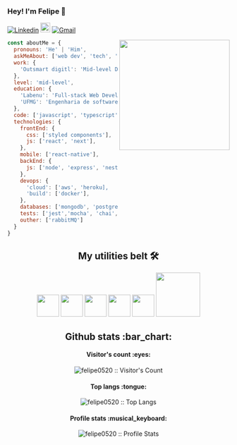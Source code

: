### Hey! I'm Felipe 👋

[![Linkedin](https://img.shields.io/badge/-LinkedIn-blue?style=flat&logo=Linkedin&logoColor=white)](https://www.linkedin.com/in/felipe-ferraz-dev/)
[<img src="https://img.shields.io/github/followers/rach-vp?label=follow&style=social" height="22" title="Follow me" />](https://github.com/felipe0520)
[![Gmail](https://img.shields.io/badge/-Gmail-c14438?style=flat&logo=Gmail&logoColor=white)](mailto:felipeefrz1991@gmail.com)

<img align= "right" width= "250" src= "https://pa1.narvii.com/6580/8098c6e9207376889eeb0532d9f5a0723c4d73f5_hq.gif"/>

```javascript
const aboutMe = {
  pronouns: 'He' | 'Him',
  askMeAbout: ['web dev', 'tech', 'travel'],
  work: {
    'Outsmart digitl': 'Mid-level Developer',
  },
  level: 'mid-level',
  education: {
    'Labenu': 'Full-stack Web Development',
    'UFMG': 'Engenharia de software moderna',
  },
  code: ['javascript', 'typescript'],
  technologies: {
    frontEnd: {
      css: ['styled components'],
      js: ['react', 'next'],
    },
    mobile: ['react-native'],
    backEnd: {
      js: ['node', 'express', 'nestjs', 'graphql'],
    },
    devops: {
      'cloud': ['aws', 'heroku],
      'build': ['docker'],
    },
    databases: ['mongodb', 'postgresql'],
    tests: ['jest','mocha', 'chai', 'sinon'],
    outher: ['rabbitMQ'] 
  }
}
```

<h2 align="center">My utilities belt 🛠️</h2>

<div align="center">
  <img src="https://media.giphy.com/media/fsEaZldNC8A1PJ3mwp/giphy.gif" width="50">
  <img src="https://media3.giphy.com/media/ln7z2eWriiQAllfVcn/200w.webp" width="50">
  <img src="https://i.giphy.com/media/eNAsjO55tPbgaor7ma/200w.webp" width="50">
  <img src="https://i.giphy.com/media/IdyAQJVN2kVPNUrojM/200.webp" width="50">
  <img src="https://media3.giphy.com/media/kdFc8fubgS31b8DsVu/giphy.webp" width="50">
  <img src="https://media.giphy.com/media/kH1DBkPNyZPOk0BxrM/giphy.gif" width="100">
</div>

<h2 align="center">Github stats :bar_chart:</h2>

<h4 align="center">Visitor's count :eyes:</h4>

<p align="center"><img src="https://profile-counter.glitch.me/{felipe0520}/count.svg" alt="felipe0520 :: Visitor's Count" /></p>

<h4 align="center">Top langs :tongue:</h4>

<p align="center"><img src="https://github-readme-stats.vercel.app/api/top-langs/?username=felipe0520&langs_count=10&layout=compact&theme=dark" alt="felipe0520 :: Top Langs" /></p>

<h4 align="center">Profile stats :musical_keyboard:</h4>

<p align="center"><img src="https://github-readme-stats.vercel.app/api?username=felipe0520&show_icons=true&theme=dark" alt="felipe0520 :: Profile Stats" /></p>
